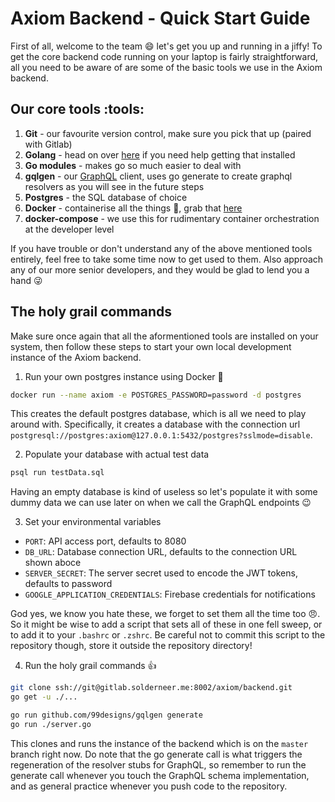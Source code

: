 # Axiom Backend - Quick Start Guide
First of all, welcome to the team :smile: let's get you up and running in a jiffy! To get the core backend code running on your laptop is fairly straightforward, all you need to be aware of are some of the basic tools we use in the Axiom backend. 

## Our core tools :tools: 
1) **Git** - our favourite version control, make sure you pick that up (paired with Gitlab)
2) **Golang** - head on over [here](https://golang.org/) if you need help getting that installed
3) **Go modules** - makes go so much easier to deal with
4) **gqlgen** - our [GraphQL](https://graphql.org/) client, uses go generate to create graphql resolvers as you will see in the future steps
5) **Postgres** - the SQL database of choice
6) **Docker** - containerise all the things :whale:, grab that [here](https://www.docker.com/)
7) **docker-compose** - we use this for rudimentary container orchestration at the developer level

If you have trouble or don't understand any of the above mentioned tools entirely, feel free to take some time now to get used to them. Also approach any of our more senior developers, and they would be glad to lend you a hand :stuck_out_tongue_winking_eye: 

## The holy grail commands
Make sure once again that all the aformentioned tools are installed on your system, then follow these steps to start your own local development instance of the Axiom backend.

1) Run your own postgres instance using Docker :whale: 
```bash
docker run --name axiom -e POSTGRES_PASSWORD=password -d postgres
```
This creates the default postgres database, which is all we need to play around with. Specifically, it creates a database with the connection url `postgresql://postgres:axiom@127.0.0.1:5432/postgres?sslmode=disable`.

2) Populate your database with actual test data
```bash
psql run testData.sql
```
Having an empty database is kind of useless so let's populate it with some dummy data we can use later on when we call the GraphQL endpoints :wink: 

3) Set your environmental variables
* `PORT`: API access port, defaults to 8080
* `DB_URL`: Database connection URL, defaults to the connection URL shown aboce
* `SERVER_SECRET`: The server secret used to encode the JWT tokens, defaults to password
* `GOOGLE_APPLICATION_CREDENTIALS`: Firebase credentials for notifications

God yes, we know you hate these, we forget to set them all the time too :angry:. So it might be wise to add a script that sets all of these in one fell sweep, or to add it to your `.bashrc` or `.zshrc`. Be careful not to commit this script to the repository though, store it outside the repository directory!

4) Run the holy grail commands :thumbsup: 
```bash
git clone ssh://git@gitlab.solderneer.me:8002/axiom/backend.git
go get -u ./...

go run github.com/99designs/gqlgen generate
go run ./server.go
```
This clones and runs the instance of the backend which is on the `master` branch right now. Do note that the go generate call is what triggers the regeneration of the resolver stubs for GraphQL, so remember to run the generate call whenever you touch the GraphQL schema implementation, and as general practice whenever you push code to the repository.

